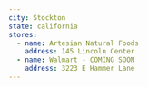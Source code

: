 ```yaml
---
city: Stockton
state: california
stores:
  - name: Artesian Natural Foods
    address: 145 Lincoln Center
  - name: Walmart - COMING SOON
    address: 3223 E Hammer Lane
---
```

